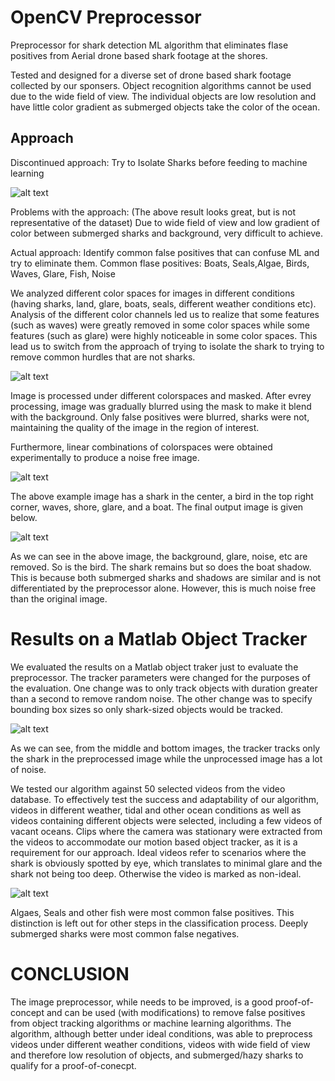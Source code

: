 # OpenCV Preprocessor
Preprocessor for shark detection ML algorithm that eliminates flase positives from Aerial drone based shark footage at the shores.

Tested and designed for a diverse set of drone based shark footage collected by our sponsers. 
Object recognition algorithms cannot be used due to the wide field of view. The individual objects are low resolution and have little color gradient as submerged objects take the color of the ocean.

## Approach

Discontinued approach: Try to Isolate Sharks before feeding to machine learning

![alt text](https://github.com/ananta399/MLPreprocessor/blob/master/readmeImages/original.PNG)

Problems with the approach:
(The above result looks great, but is not representative of the dataset)
Due to wide field of view and low gradient of color between submerged sharks and background, very difficult to achieve.

Actual approach:
Identify common false positives that can confuse ML and try to eliminate them.
Common flase positives: Boats, Seals,Algae, Birds, Waves, Glare, Fish, Noise

We analyzed different color spaces for images in different conditions (having sharks, land, glare, boats, seals, different weather conditions etc). Analysis of the different color channels led us to realize that some features (such as waves) were greatly removed in some color spaces while some features (such as glare) were highly noticeable in some color spaces. This lead us to switch from the approach of trying to isolate the shark to trying to remove common hurdles that are not sharks.


![alt text](https://github.com/ananta399/MLPreprocessor/blob/master/readmeImages/colorspaces.PNG)

Image is processed under different colorspaces and masked. After evrey processing, image was gradually blurred using the mask to make it blend with the background. Only false positives were blurred, sharks were not, maintaining the quality of the image in the region of interest.

Furthermore, linear combinations of colorspaces were obtained experimentally to produce a noise free image.


![alt text](https://github.com/ananta399/MLPreprocessor/blob/master/readmeImages/mask.png)

The above example image has a shark in the center, a bird in the top right corner, waves, shore, glare, and a boat. The final output image is given below.

![alt text](https://github.com/ananta399/MLPreprocessor/blob/master/readmeImages/out.PNG)

As we can see in the above image, the background, glare, noise, etc are removed. So is the bird.
The shark remains but so does the boat shadow. This is because both submerged sharks and shadows are similar and is not differentiated by the preprocessor alone.
However, this is much noise free than the original image.



# Results on a Matlab Object Tracker
We evaluated the results on a Matlab object traker just to evaluate the preprocessor. The tracker parameters were changed for the purposes of the evaluation. One change was to only track objects with duration greater than a second to remove random noise. The other change was to specify bounding box sizes so only shark-sized objects would be tracked.

![alt text](https://github.com/ananta399/MLPreprocessor/blob/master/readmeImages/tracker.png)

As we can see, from the middle and bottom images, the tracker tracks only the shark in the preprocessed image while the unprocessed image has a lot of noise.

We tested our algorithm against 50 selected videos from the video database. To effectively test the success and adaptability of our algorithm, videos in different weather, tidal and other ocean conditions as well as videos containing different objects were selected, including a few videos of vacant oceans. Clips where the camera was stationary were extracted from the videos to accommodate our motion based object tracker, as it is a requirement for our approach. Ideal videos refer to scenarios where the shark is obviously spotted by eye, which translates to minimal glare and the shark not being too deep. Otherwise the video is marked as non-ideal.

![alt text](https://github.com/ananta399/MLPreprocessor/blob/master/readmeImages/tables.PNG)

Algaes, Seals and other fish were most common false positives. This distinction is left out for other steps in the classification process. Deeply submerged sharks were most common false negatives.

# CONCLUSION
The image preprocessor, while needs to be improved, is a good proof-of-concept and can be used (with modifications) to remove false positives from object tracking algorithms or machine learning algorithms. The algorithm, although better under ideal conditions, was able to preprocess videos under different weather conditions, videos with wide field of view and therefore low resolution of objects, and submerged/hazy sharks to qualify for a proof-of-conecpt.
